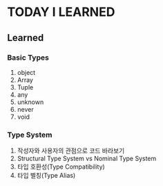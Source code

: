 # TODAY I LEARNED

## Learned

### Basic Types

1. object
2. Array
3. Tuple
4. any
5. unknown
6. never
7. void

### Type System

1. 작성자와 사용자의 관점으로 코드 바라보기
2. Structural Type System vs Nominal Type System
3. 타입 호환성(Type Compatibility)
4. 타입 별칭(Type Alias)
